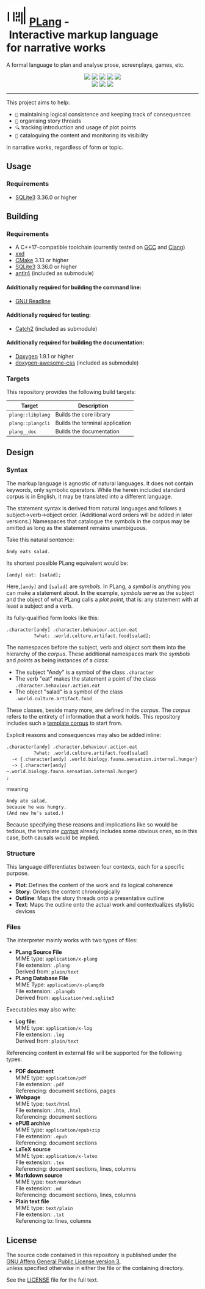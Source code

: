 # ![](docs/img/ocead.svg) <u>PLang</u> - Interactive markup language for narrative works

A formal language to plan and analyse prose, screenplays, games, etc.

<div style="text-align: center;">

![](https://img.shields.io/badge/C++-%2300599C.svg?style=flat&logo=c%2B%2B&logoColor=white")
![](https://img.shields.io/badge/build-passing-success?style=flat)
![](https://img.shields.io/badge/platform-linux_x64_|_win_x64-informational?style=flat)
![](https://img.shields.io/badge/license-AGPL_v3-informational?style=flat)
![](https://img.shields.io/badge/version-v0.0.1-important?style=flat)<br/>
![](https://img.shields.io/badge/tests-234_passed,_18_failed-critical?style=flat)
![](https://img.shields.io/badge/line_coverage-80%25-critical?style=flat)
![](https://img.shields.io/badge/branch_coverage-21%25-critical?style=flat)
</div>

---

This project aims to help:

- `🔗` maintaining logical consistence and keeping track of consequences
- `🧵` organising story threads
- `🔍` tracking introduction and usage of plot points
- `📖` cataloguing the content and monitoring its visibility

in narrative works, regardless of form or topic.

## Usage

### Requirements

- [SQLite3](https://www.sqlite.org/index.html) 3.36.0 or higher

## Building

### Requirements

- A C++17-compatible toolchain (currently tested on [GCC](https://gcc.gnu.org/) and [Clang](https://clang.llvm.org/))
- [xxd](https://linux.die.net/man/1/xxd)
- [CMake](https://cmake.org/) 3.13 or higher
- [SQLite3](https://www.sqlite.org/index.html) 3.36.0 or higher
- [antlr4](https://github.com/antlr/antlr4) (included as submodule)

#### Additionally required for building the command line:

- [GNU Readline](https://tiswww.case.edu/php/chet/readline/rltop.html)

#### Additionally required for testing:

- [Catch2](https://github.com/catchorg/Catch2) (included as submodule)

#### Additionally required for building the documentation:

- [Doxygen](https://doxygen.nl/) 1.9.1 or higher
- [doxygen-awesome-css](https://github.com/jothepro/doxygen-awesome-css) (included as submodule)

### Targets

This repository provides the following build targets:

| Target            | Description                      |
|-------------------|----------------------------------|
| `plang::libplang` | Builds the core library          |
| `plang::plangcli` | Builds the terminal application  |
| `plang__doc`      | Builds the documentation         |

## Design

### Syntax

The markup language is agnostic of natural languages. It does not contain keywords, only symbolic operators.
While the herein included standard corpus is in English, it may be translated into a different language.

The statement syntax is derived from natural languages and follows a subject→verb→object order.
(Additional word orders will be added in later versions.)
Namespaces that catalogue the symbols in the corpus may be omitted as long as the statement remains unambiguous.

Take this natural sentence:
```
Andy eats salad.
```

Its shortest possible PLang equivalent would be:
```
[andy] eat: [salad];
```
Here,`[andy]` and `[salad]` are _symbols_. In PLang, a _symbol_ is anything you can make a statement about.
In the example, _symbols_ serve as the subject and the object of what PLang calls a _plot point_, that is:
any statement with at least a subject and a verb.

Its fully-qualified form looks like this:
```
.character[andy] .character.behaviour.action.eat
          ?what: .world.culture.artifact.food[salad];
```
The namespaces before the subject, verb and object sort them into the hierarchy of the _corpus_.
These additional namespaces mark the _symbols_ and _points_ as being instances of a _class_:<br/>

- The subject "Andy" is a symbol of the class `.character`
- The verb "eat" makes the statement a point of the class `.character.behaviour.action.eat`
- The object "salad" is a symbol of the class `.world.culture.artifact.food`

These classes, beside many more, are defined in the _corpus_.
The _corpus_ refers to the entirety of information that a work holds.
This repository includes such a [template corpus](corpus/std.en.plang) to start from.

Explicit reasons and consequences may also be added inline:
```
.character[andy] .character.behaviour.action.eat
          ?what: .world.culture.artifact.food[salad]
  -< {.character[andy] .world.biology.fauna.sensation.internal.hunger}
  -> {.character[andy] ~.world.biology.fauna.sensation.internal.hunger}
;
```

meaning

```
Andy ate salad,
because he was hungry.
(And now he's sated.)
```

Because specifying these reasons and implications like so would be tedious,
the template [_corpus_](corpus/std.en.plang) already includes some obvious ones, so in this case, both causals would be implied.

### Structure

This language differentiates between four contexts, each for a specific purpose.

- **Plot**: Defines the content of the work and its logical coherence
- **Story**: Orders the content chronologically
- **Outline**: Maps the story threads onto a presentative outline
- **Text**: Maps the outline onto the actual work and contextualizes stylistic devices

### Files

The interpreter mainly works with two types of files:

- **PLang Source File**<br/>
  MIME type: `application/x-plang`<br/>
  File extension: `.plang`<br/>
  Derived from: `plain/text`<br/>
- **PLang Database File**<br/>
  MIME Type: `application/x-plangdb`<br/>
  File extension: `.plangdb`<br/>
  Derived from: `application/vnd.sqlite3`<br/>

Executables may also write:

- **Log file**:<br/>
  MIME type: `application/x-log`<br/>
  File extension: `.log`<br/>
  Derived from: `plain/text`<br/>

Referencing content in external file will be supported for the following types:

- **PDF document**<br/>
  MIME type: `application/pdf`<br/>
  File extension: `.pdf`<br/>
  Referencing: document sections, pages
- **Webpage**<br/>
  MIME type: `text/html`<br/>
  File extension: `.htm`, `.html`<br/>
  Referencing: document sections
- **ePUB archive**<br/>
  MIME type: `application/epub+zip`<br/>
  File extension: `.epub`<br/>
  Referencing: document sections
- **LaTeX source**<br/>
  MIME type: `application/x-latex`<br/>
  File extension: `.tex`<br/>
  Referencing: document sections, lines, columns
- **Markdown source**<br/>
  MIME type: `text/markdown`<br/>
  File extension: `.md`<br/>
  Referencing: document sections, lines, columns
- **Plain text file**<br/>
  MIME type: `text/plain`<br/>
  File extension: `.txt`<br/>
  Referencing to: lines, columns

## License

The source code contained in this repository is published
under the [GNU Affero General Public License version 3](https://www.gnu.org/licenses/agpl-3.0.html), <br/>
unless specified otherwise in either the file or the containing directory.

See the [LICENSE](LICENSE) file for the full text.
